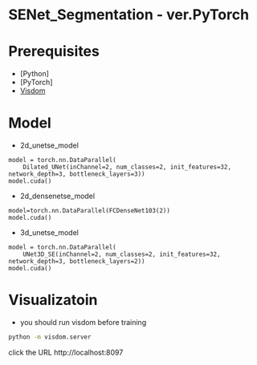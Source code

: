 # SENet_Segmentation - ver.PyTorch

# Prerequisites

- [Python]
- [PyTorch]
- [Visdom](https://github.com/facebookresearch/visdom)

# Model 

- 2d_unetse_model

```
model = torch.nn.DataParallel(
    Dilated_UNet(inChannel=2, num_classes=2, init_features=32, network_depth=3, bottleneck_layers=3))
model.cuda()
```

- 2d_densenetse_model

```
model=torch.nn.DataParallel(FCDenseNet103(2))
model.cuda()
```

- 3d_unetse_model

```
model = torch.nn.DataParallel(
    UNet3D_SE(inChannel=2, num_classes=2, init_features=32, network_depth=3, bottleneck_layers=2))
model.cuda()
```
# Visualizatoin

-  you should run visdom before training
```bash
python -m visdom.server
```
click the URL http://localhost:8097